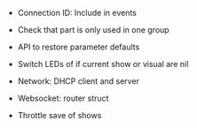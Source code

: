 * Connection ID: Include in events

* Check that part is only used in one group
* API to restore parameter defaults
* Switch LEDs of if current show or visual are nil
* Network: DHCP client and server
* Websocket: router struct
* Throttle save of shows